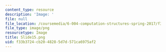 ```yaml
---
content_type: resource
description: 'Image: '
file: null
file_location: /coursemedia/6-004-computation-structures-spring-2017/f33b3724cb2048285d7d571ca6975af2_Slide15.png
file_type: image/png
resourcetype: Image
title: Slide15.png
uid: f33b3724-cb20-4828-5d7d-571ca6975af2
---
```

